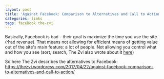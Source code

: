 ```yaml
---
layout: post
title: 'Against Facebook: Comparison to Alternatives and Call to Action'
categories: links
tags: facebook the-zvi
---
```


Basically, Facebook is bad - their goal is maximize the time you use the site (↑ad revenue). That means not allowing for efficient means of getting value out of the site's main feature: a lot of people. Not allowing you control what and how you see (sort, search, The Zvi also wrote about it [here](https://thezvi.wordpress.com/2017/04/22/against-facebook/))

So here The Zvi describes the alternatives to Facebook:
<https://thezvi.wordpress.com/2017/04/22/against-facebook-comparison-to-alternatives-and-call-to-action/>


